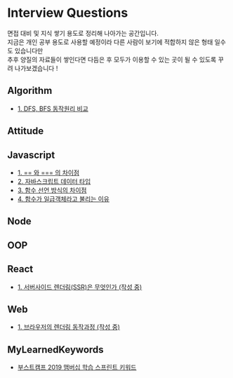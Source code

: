 # Interview Questions
면접 대비 및 지식 쌓기 용도로 정리해 나아가는 공간입니다.<br/>
지금은 개인 공부 용도로 사용할 예정이라 다른 사람이 보기에 적합하지 않은 형태 일수도 있습니다만<br/>
추후 양질의 자료들이 쌓인다면 다듬은 후 모두가 이용할 수 있는 곳이 될 수 있도록 꾸려 나가보겠습니다 !

## Algorithm
- [1. DFS, BFS 동작원리 비교](https://github.com/eastgerm/Interview/tree/master/Algorithm#dfs-bfs%EB%A5%BC-%ED%86%B5%ED%95%9C-%ED%8A%B8%EB%A6%AC%ED%83%90%EC%83%89%EB%B0%A9%EB%B2%95-%EC%A4%91-%EB%B3%B8%EC%9D%B8%EC%9D%B4-%EA%B2%BD%ED%97%98%EC%82%AC%EC%9A%A9%ED%96%88%EB%8D%98-%EB%B0%A9%EC%8B%9D%EC%9D%80-%EB%AC%B4%EC%97%87%EC%9D%B4%EA%B3%A0-%EB%8F%99%EC%9E%91%EC%9B%90%EB%A6%AC%EB%A5%BC-%EC%A7%A7%EA%B2%8C-%EC%84%A4%EB%AA%85%ED%95%B4%EB%B3%B4%EC%84%B8%EC%9A%94)

## Attitude

## Javascript
- [1. == 와 === 의 차이점](https://github.com/eastgerm/Interview/tree/master/Javascript#-%EB%B3%B4%EB%8B%A4--%EB%A5%BC-%EC%8D%A8%EC%95%BC%ED%95%A0%EB%95%8C%EB%8A%94)
- [2. 자바스크립트 데이터 타입](https://github.com/eastgerm/Interview/tree/master/Javascript#2-%EC%9E%90%EB%B0%94%EC%8A%A4%ED%81%AC%EB%A6%BD%ED%8A%B8-%EB%8D%B0%EC%9D%B4%ED%84%B0-%ED%83%80%EC%9E%85)
- [3. 함수 선언 방식의 차이점](https://github.com/eastgerm/Interview/tree/master/Javascript#3-%ED%95%A8%EC%88%98-%EC%84%A0%EC%96%B8-%EB%B0%A9%EC%8B%9D%EC%9D%98-%EC%B0%A8%EC%9D%B4%EC%A0%90)
- [4. 함수가 일급객체라고 불리는 이유](https://github.com/eastgerm/Interview/tree/master/Javascript#4-%ED%95%A8%EC%88%98%EA%B0%80-%EC%9D%BC%EA%B8%89%EA%B0%9D%EC%B2%B4%EB%9D%BC%EA%B3%A0-%EB%B6%88%EB%A6%AC%EB%8A%94-%EC%9D%B4%EC%9C%A0)

## Node

## OOP

## React
- [1. 서버사이드 렌더링(SSR)은 무엇인가 (작성 중)](https://github.com/eastgerm/Interview/tree/master/React#1-%EC%84%9C%EB%B2%84%EC%82%AC%EC%9D%B4%EB%93%9C-%EB%A0%8C%EB%8D%94%EB%A7%81ssr%EC%9D%80-%EB%AC%B4%EC%97%87%EC%9D%B8%EA%B0%80)
## Web
- [1. 브라우저의 렌더링 동작과정 (작성 중)](https://github.com/eastgerm/Interview/tree/master/Web#1-%EB%B8%8C%EB%9D%BC%EC%9A%B0%EC%A0%80%EC%9D%98-%EB%A0%8C%EB%8D%94%EB%A7%81-%EB%8F%99%EC%9E%91%EA%B3%BC%EC%A0%95)

## MyLearnedKeywords
- [부스트캠프 2019 맴버십 학습 스프린트 키워드](https://github.com/eastgerm/Interview/tree/master/MyLearnedKeywords#%EB%A3%A8%EC%B9%B4%EC%8A%A4-%EB%93%B1%EC%9E%A5-%ED%82%A4%EC%9B%8C%EB%93%9C)
